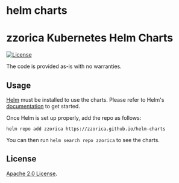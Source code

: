 # helm charts


# zzorica Kubernetes Helm Charts

[![License](https://img.shields.io/github/license/zzorica/helm-charts?style=plastic)](https://opensource.org/licenses/MIT)

The code is provided as-is with no warranties.

## Usage

[Helm](https://helm.sh) must be installed to use the charts.
Please refer to Helm's [documentation](https://helm.sh/docs/) to get started.

Once Helm is set up properly, add the repo as follows:

```console
helm repo add zzorica https://zzorica.github.io/helm-charts
```

You can then run `helm search repo zzorica` to see the charts.

## License

<!-- Keep full URL links to repo files because this README syncs from main to gh-pages.  -->
[Apache 2.0 License](https://github.com/grafana/helm-charts/blob/main/LICENSE).
